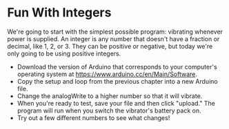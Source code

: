 # Fun With Integers

We're going to start with the simplest possible program: vibrating whenever power is supplied. An integer is any number that doesn't have a fraction or decimal, like 1, 2, or 3. They can be positive or negative, but today we're only going to be using positive integers.

* Download the version of Arduino that corresponds to your computer's operating system at https://www.arduino.cc/en/Main/Software.
* Copy the setup and loop from the previous chapter into a new Arduino file.
* Change the analogWrite to a higher number so that it will vibrate.
* When you're ready to test, save your file and then click "upload." The program will run when you switch the vibrator's battery pack on.
* Try out a few different numbers to see what changes!